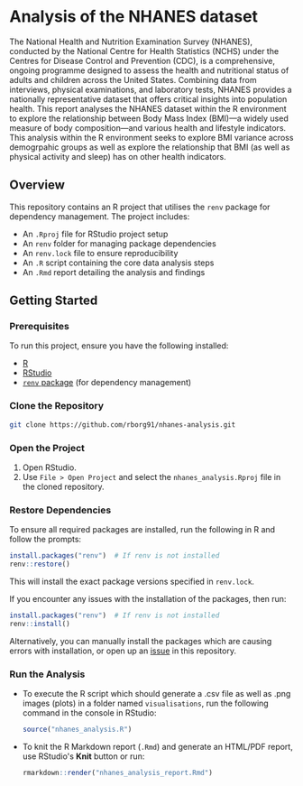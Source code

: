 # Analysis of the NHANES dataset

The National Health and Nutrition Examination Survey (NHANES), conducted by the National Centre for Health Statistics (NCHS) under the Centres for Disease Control and Prevention (CDC), is a comprehensive, ongoing programme designed to assess the health and nutritional status of adults and children across the United States. Combining data from interviews, physical examinations, and laboratory tests, NHANES provides a nationally representative dataset that offers critical insights into population health. This report analyses the NHANES dataset within the R environment to explore the relationship between Body Mass Index (BMI)—a widely used measure of body composition—and various health and lifestyle indicators. This analysis within the R environment seeks to explore BMI variance across demogrpahic groups as well as explore the relationship that BMI (as well as physical activity and sleep) has on other health indicators.

## Overview

This repository contains an R project that utilises the `renv` package for dependency management. The project includes:

- An `.Rproj` file for RStudio project setup
- An `renv` folder for managing package dependencies
- An `renv.lock` file to ensure reproducibility
- An `.R` script containing the core data analysis steps
- An `.Rmd` report detailing the analysis and findings

## Getting Started

### Prerequisites

To run this project, ensure you have the following installed:

- [R](https://cran.r-project.org/)
- [RStudio](https://posit.co/download/rstudio-desktop/)
- [`renv` package](https://rstudio.github.io/renv/articles/renv.html) (for dependency management)

### Clone the Repository

```sh
git clone https://github.com/rborg91/nhanes-analysis.git
```

### Open the Project

1. Open RStudio.
2. Use `File > Open Project` and select the `nhanes_analysis.Rproj` file in the cloned repository.

### Restore Dependencies

To ensure all required packages are installed, run the following in R and follow the prompts:

```r
install.packages("renv")  # If renv is not installed
renv::restore()
```

This will install the exact package versions specified in `renv.lock`.

If you encounter any issues with the installation of the packages, then run:

```r
install.packages("renv")  # If renv is not installed
renv::install()
```

Alternatively, you can manually install the packages which are causing errors with installation, or open up an [issue](https://github.com/rborg91/nhanes-analysis/issues) in this repository.

### Run the Analysis

- To execute the R script which should generate a .csv file as well as .png images (plots) in a folder named `visualisations`, run the following command in the console in RStudio:

  ```r
  source("nhanes_analysis.R")
  ```

- To knit the R Markdown report (`.Rmd`) and generate an HTML/PDF report, use RStudio's **Knit** button or run:

  ```r
  rmarkdown::render("nhanes_analysis_report.Rmd")
  ```
